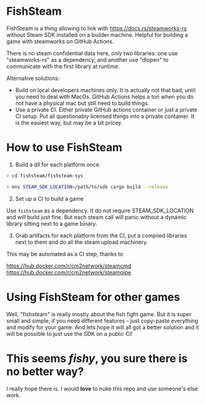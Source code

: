 # FishSteam

FishSteam is a thing allowing to link with https://docs.rs/steamworks-rs without Steam SDK installed on a builder machine. Helpful for building a game with steamworks on GitHub Actions.

There is no steam confidential data here, only two libraries: one use "steamworks-rs" as a dependency, and another use "dlopen" to communicate with the first library at runtime.

Alternative solutions:
- Build on local developers machines only. It is actually not that bad, until you need to deal with MacOs. GitHub Actions helps a ton when you do not have a physical mac but still need to build things.
- Use a private CI. Either private GitHub actions container or just a private CI setup. Put all questionably licensed things into a private container. It is the easiest way, but may be a bit pricey.

# How to use FishSteam

1. Build a dll for each platform once.

```bash
> cd fishsteam/fishsteam-sys

> env STEAM_SDK_LOCATION=/path/to/sdk cargo build --release
```

2. Set up a CI to build a game

Use `fishsteam` as a dependency. It do not require STEAM_SDK_LOCATION and will build just fine.
But each steam call will panic without a dynamic library sitting next to a game binary.

3. Grab artifacts for each platform from the CI, put a compiled libraries next to them and do all the steam upload machinery.

This may be automated as a CI step, thanks to

https://hub.docker.com/r/cm2network/steamcmd
https://hub.docker.com/r/cm2network/steampipe

# Using FishSteam for other games

Well, "fishsteam" is really mostly about the fish fight game. But it is super small and simple, if you need different features - just copy-paste everything and modify for your game. And lets hope it will all got a better solution and it will be possible to just use the SDK on a public CI!

# This seems *fishy*, you sure there is no better way?

I really hope there is. I would **love** to nuke this repo and use someone's else work.
